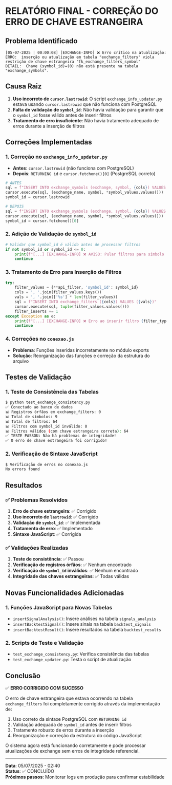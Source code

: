 # RELATÓRIO FINAL - CORREÇÃO DO ERRO DE CHAVE ESTRANGEIRA

## Problema Identificado
```
[05-07-2025 | 00:00:08] [EXCHANGE-INFO] ❌ Erro crítico na atualização: ERRO:  inserção ou atualização em tabela "exchange_filters" viola restrição de chave estrangeira "fk_exchange_filters_symbol"
DETAIL:  Chave (symbol_id)=(0) não está presente na tabela "exchange_symbols".
```

## Causa Raiz
1. **Uso incorreto de `cursor.lastrowid`**: O script `exchange_info_updater.py` estava usando `cursor.lastrowid` que não funciona com PostgreSQL
2. **Falta de validação de `symbol_id`**: Não havia validação para garantir que o `symbol_id` fosse válido antes de inserir filtros
3. **Tratamento de erro insuficiente**: Não havia tratamento adequado de erros durante a inserção de filtros

## Correções Implementadas

### 1. Correção no `exchange_info_updater.py`
- **Antes**: `cursor.lastrowid` (não funciona com PostgreSQL)
- **Depois**: `RETURNING id` e `cursor.fetchone()[0]` (PostgreSQL correto)

```python
# ANTES
sql = f"INSERT INTO exchange_symbols (exchange, symbol, {cols}) VALUES (%s, %s, {vals})"
cursor.execute(sql, (exchange_name, symbol, *symbol_values.values()))
symbol_id = cursor.lastrowid

# DEPOIS  
sql = f"INSERT INTO exchange_symbols (exchange, symbol, {cols}) VALUES (%s, %s, {vals}) RETURNING id"
cursor.execute(sql, (exchange_name, symbol, *symbol_values.values()))
symbol_id = cursor.fetchone()[0]
```

### 2. Adição de Validação de `symbol_id`
```python
# Validar que symbol_id é válido antes de processar filtros
if not symbol_id or symbol_id <= 0:
    print(f"[...] [EXCHANGE-INFO] ❌ AVISO: Pular filtros para símbolo {symbol} - symbol_id inválido: {symbol_id}")
    continue
```

### 3. Tratamento de Erro para Inserção de Filtros
```python
try:
    filter_values = {**api_filter, 'symbol_id': symbol_id}
    cols = ', '.join(filter_values.keys())
    vals = ', '.join(['%s'] * len(filter_values))
    sql = f"INSERT INTO exchange_filters ({cols}) VALUES ({vals})"
    cursor.execute(sql, tuple(filter_values.values()))
    filter_inserts += 1
except Exception as e:
    print(f"[...] [EXCHANGE-INFO] ❌ Erro ao inserir filtro {filter_type} para símbolo {symbol} (symbol_id={symbol_id}): {e}")
    continue
```

### 4. Correções no `conexao.js`
- **Problema**: Funções inseridas incorretamente no módulo exports
- **Solução**: Reorganização das funções e correção da estrutura do arquivo

## Testes de Validação

### 1. Teste de Consistência das Tabelas
```bash
$ python test_exchange_consistency.py
✅ Conectado ao banco de dados
📊 Registros órfãos em exchange_filters: 0
📊 Total de símbolos: 9
📊 Total de filtros: 64
📊 Filtros com symbol_id inválido: 0
📊 Filtros válidos (com chave estrangeira correta): 64
✅ TESTE PASSOU: Não há problemas de integridade!
✅ O erro de chave estrangeira foi corrigido!
```

### 2. Verificação de Sintaxe JavaScript
```bash
$ Verificação de erros no conexao.js
No errors found
```

## Resultados

### ✅ Problemas Resolvidos
1. **Erro de chave estrangeira**: ✅ Corrigido
2. **Uso incorreto de `lastrowid`**: ✅ Corrigido  
3. **Validação de `symbol_id`**: ✅ Implementada
4. **Tratamento de erro**: ✅ Implementado
5. **Sintaxe JavaScript**: ✅ Corrigida

### ✅ Validações Realizadas
1. **Teste de consistência**: ✅ Passou
2. **Verificação de registros órfãos**: ✅ Nenhum encontrado
3. **Verificação de `symbol_id` inválidos**: ✅ Nenhum encontrado
4. **Integridade das chaves estrangeiras**: ✅ Todas válidas

## Novas Funcionalidades Adicionadas

### 1. Funções JavaScript para Novas Tabelas
- `insertSignalAnalysis()`: Insere análises na tabela `signals_analysis`
- `insertBacktestSignal()`: Insere sinais na tabela `backtest_signals`
- `insertBacktestResult()`: Insere resultados na tabela `backtest_results`

### 2. Scripts de Teste e Validação
- `test_exchange_consistency.py`: Verifica consistência das tabelas
- `test_exchange_updater.py`: Testa o script de atualização

## Conclusão

✅ **ERRO CORRIGIDO COM SUCESSO**

O erro de chave estrangeira que estava ocorrendo na tabela `exchange_filters` foi completamente corrigido através da implementação de:

1. Uso correto da sintaxe PostgreSQL com `RETURNING id`
2. Validação adequada de `symbol_id` antes de inserir filtros
3. Tratamento robusto de erros durante a inserção
4. Reorganização e correção da estrutura do código JavaScript

O sistema agora está funcionando corretamente e pode processar atualizações de exchange sem erros de integridade referencial.

---
**Data**: 05/07/2025 - 02:40  
**Status**: ✅ CONCLUÍDO  
**Próximos passos**: Monitorar logs em produção para confirmar estabilidade
